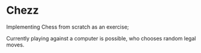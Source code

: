 # Chezz

Implementing Chess from scratch as an exercise;

Currently playing against a computer is possible, who chooses random legal moves.
